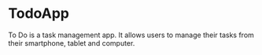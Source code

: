 # TodoApp
To Do is a task management app. It allows users to manage their tasks from their smartphone, tablet and computer.
